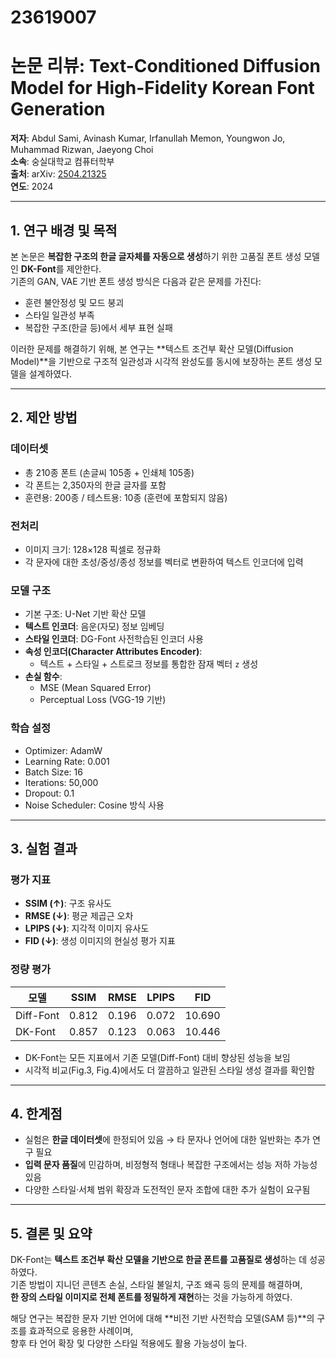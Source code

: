 # 23619007

# 논문 리뷰: Text-Conditioned Diffusion Model for High-Fidelity Korean Font Generation

**저자**: Abdul Sami, Avinash Kumar, Irfanullah Memon, Youngwon Jo, Muhammad Rizwan, Jaeyong Choi  
**소속**: 숭실대학교 컴퓨터학부  
**출처**: arXiv: [2504.21325](https://arxiv.org/abs/2504.21325)  
**연도**: 2024

---

## 1. 연구 배경 및 목적

본 논문은 **복잡한 구조의 한글 글자체를 자동으로 생성**하기 위한 고품질 폰트 생성 모델인 **DK-Font**를 제안한다.  
기존의 GAN, VAE 기반 폰트 생성 방식은 다음과 같은 문제를 가진다:

- 훈련 불안정성 및 모드 붕괴
- 스타일 일관성 부족
- 복잡한 구조(한글 등)에서 세부 표현 실패

이러한 문제를 해결하기 위해, 본 연구는 **텍스트 조건부 확산 모델(Diffusion Model)**을 기반으로 구조적 일관성과 시각적 완성도를 동시에 보장하는 폰트 생성 모델을 설계하였다.

---

## 2. 제안 방법

### 데이터셋

- 총 210종 폰트 (손글씨 105종 + 인쇄체 105종)
- 각 폰트는 2,350자의 한글 글자를 포함
- 훈련용: 200종 / 테스트용: 10종 (훈련에 포함되지 않음)

### 전처리

- 이미지 크기: 128×128 픽셀로 정규화
- 각 문자에 대한 초성/중성/종성 정보를 벡터로 변환하여 텍스트 인코더에 입력

### 모델 구조

- 기본 구조: U-Net 기반 확산 모델
- **텍스트 인코더**: 음운(자모) 정보 임베딩
- **스타일 인코더**: DG-Font 사전학습된 인코더 사용
- **속성 인코더(Character Attributes Encoder)**:
  - 텍스트 + 스타일 + 스트로크 정보를 통합한 잠재 벡터 `z` 생성
- **손실 함수**:
  - MSE (Mean Squared Error)
  - Perceptual Loss (VGG-19 기반)

### 학습 설정

- Optimizer: AdamW
- Learning Rate: 0.001
- Batch Size: 16
- Iterations: 50,000
- Dropout: 0.1
- Noise Scheduler: Cosine 방식 사용

---

## 3. 실험 결과

### 평가 지표

- **SSIM (↑)**: 구조 유사도
- **RMSE (↓)**: 평균 제곱근 오차
- **LPIPS (↓)**: 지각적 이미지 유사도
- **FID (↓)**: 생성 이미지의 현실성 평가 지표

### 정량 평가

| 모델       | SSIM | RMSE  | LPIPS | FID    |
|------------|------|--------|--------|--------|
| Diff-Font  | 0.812 | 0.196  | 0.072  | 10.690 |
| DK-Font    | 0.857 | 0.123  | 0.063  | 10.446 |

- DK-Font는 모든 지표에서 기존 모델(Diff-Font) 대비 향상된 성능을 보임
- 시각적 비교(Fig.3, Fig.4)에서도 더 깔끔하고 일관된 스타일 생성 결과를 확인함

---

## 4. 한계점

- 실험은 **한글 데이터셋**에 한정되어 있음 → 타 문자나 언어에 대한 일반화는 추가 연구 필요
- **입력 문자 품질**에 민감하며, 비정형적 형태나 복잡한 구조에서는 성능 저하 가능성 있음
- 다양한 스타일·서체 범위 확장과 도전적인 문자 조합에 대한 추가 실험이 요구됨

---

## 5. 결론 및 요약

DK-Font는 **텍스트 조건부 확산 모델을 기반으로 한글 폰트를 고품질로 생성**하는 데 성공하였다.  
기존 방법이 지니던 콘텐츠 손실, 스타일 불일치, 구조 왜곡 등의 문제를 해결하며,  
**한 장의 스타일 이미지로 전체 폰트를 정밀하게 재현**하는 것을 가능하게 하였다.  

해당 연구는 복잡한 문자 기반 언어에 대해 **비전 기반 사전학습 모델(SAM 등)**의 구조를 효과적으로 응용한 사례이며,  
향후 타 언어 확장 및 다양한 스타일 적용에도 활용 가능성이 높다.


